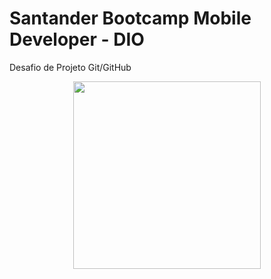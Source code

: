 # Santander Bootcamp Mobile Developer - DIO
Desafio de Projeto Git/GitHub

<div align="center"><img src="https://hermes.digitalinnovation.one/tracks/87136efb-f048-4304-81c4-f21a7654920b.png" width=300/></div>



